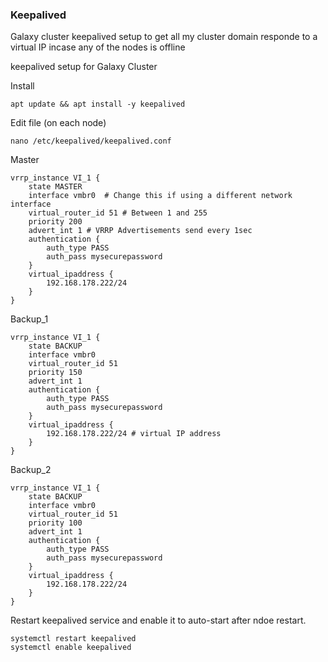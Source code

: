 ### Keepalived
Galaxy cluster keepalived setup to get all my cluster domain responde to a virtual IP incase any of the nodes is offline


keepalived setup for Galaxy Cluster

Install
```
apt update && apt install -y keepalived
```

Edit file (on each node)
```
nano /etc/keepalived/keepalived.conf
```

Master
```
vrrp_instance VI_1 {
    state MASTER
    interface vmbr0  # Change this if using a different network interface
    virtual_router_id 51 # Between 1 and 255
    priority 200
    advert_int 1 # VRRP Advertisements send every 1sec
    authentication {
        auth_type PASS
        auth_pass mysecurepassword
    }
    virtual_ipaddress {
        192.168.178.222/24
    }
}
```

Backup_1
```
vrrp_instance VI_1 {
    state BACKUP
    interface vmbr0
    virtual_router_id 51
    priority 150
    advert_int 1
    authentication {
        auth_type PASS
        auth_pass mysecurepassword
    }
    virtual_ipaddress {
        192.168.178.222/24 # virtual IP address 
    }
}
```

Backup_2
```
vrrp_instance VI_1 {
    state BACKUP
    interface vmbr0
    virtual_router_id 51
    priority 100
    advert_int 1
    authentication {
        auth_type PASS
        auth_pass mysecurepassword
    }
    virtual_ipaddress {
        192.168.178.222/24
    }
}
```

Restart keepalived service and enable it to auto-start after ndoe restart.
```
systemctl restart keepalived
systemctl enable keepalived
```

